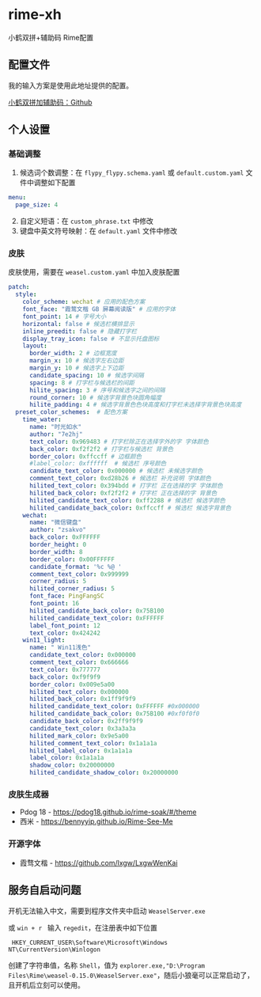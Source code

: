 # rime-xh
小鹤双拼+辅助码 Rime配置

## 配置文件

我的输入方案是使用此地址提供的配置。

[小鹤双拼加辅助码：Github](https://github.com/gaboolic/rime-shuangpin-fuzhuma)


## 个人设置

### 基础调整

1. 候选词个数调整：在 `flypy_flypy.schema.yaml` 或 `default.custom.yaml` 文件中调整如下配置
```yaml
menu:
  page_size: 4
```

2. 自定义短语：在 `custom_phrase.txt` 中修改
3. 键盘中英文符号映射：在 `default.yaml` 文件中修改

### 皮肤

皮肤使用，需要在 `weasel.custom.yaml` 中加入皮肤配置

```yaml
patch:
  style:
    color_scheme: wechat # 应用的配色方案
    font_face: "霞鹜文楷 GB 屏幕阅读版" # 应用的字体
    font_point: 14 # 字号大小
    horizontal: false # 候选栏横排显示
    inline_preedit: false # 隐藏打字栏
    display_tray_icon: false # 不显示托盘图标
    layout:
      border_width: 2 # 边框宽度
      margin_x: 10 # 候选字左右边距
      margin_y: 10 # 候选字上下边距
      candidate_spacing: 10 # 候选字间隔
      spacing: 8 # 打字栏与候选栏的间距
      hilite_spacing: 3 # 序号和候选字之间的间隔
      round_corner: 10 # 候选字背景色块圆角幅度
      hilite_padding: 4 # 候选字背景色色块高度和打字栏未选择字背景色块高度
  preset_color_schemes:  # 配色方案
    time_water:
      name: "时光如水"
      author: "7e2hj"
      text_color: 0x969483 # 打字栏除正在选择字外的字 字体颜色
      back_color: 0xf2f2f2 # 打字栏与候选栏 背景色
      border_color: 0xffccff # 边框颜色
      #label_color: 0xffffff  # 候选栏 序号颜色
      candidate_text_color: 0x000000 # 候选栏 未候选字颜色
      comment_text_color: 0xd28b26 # 候选栏 补充说明 字体颜色
      hilited_text_color: 0x394bdd # 打字栏 正在选择的字 字体颜色
      hilited_back_color: 0xf2f2f2 # 打字栏 正在选择的字 背景色
      hilited_candidate_text_color: 0xff2288 # 候选栏 候选字颜色
      hilited_candidate_back_color: 0xffccff # 候选栏 候选字背景色
    wechat:
      name: "微信键盘"
      author: "zsakvo"
      back_color: 0xFFFFFF
      border_height: 0
      border_width: 8
      border_color: 0x00FFFFFF
      candidate_format: '%c %@ '
      comment_text_color: 0x999999
      corner_radius: 5
      hilited_corner_radius: 5
      font_face: PingFangSC
      font_point: 16
      hilited_candidate_back_color: 0x75B100
      hilited_candidate_text_color: 0xFFFFFF
      label_font_point: 12
      text_color: 0x424242
    win11_light:
      name: " Win11浅色"
      candidate_text_color: 0x000000
      comment_text_color: 0x666666
      text_color: 0x777777
      back_color: 0xf9f9f9
      border_color: 0x009e5a00
      hilited_text_color: 0x000000
      hilited_back_color: 0x1ff9f9f9
      hilited_candidate_text_color: 0xFFFFFF #0x000000
      hilited_candidate_back_color: 0x75B100 #0xf0f0f0
      candidate_back_color: 0x2ff9f9f9
      candidate_text_color: 0x3a3a3a
      hilited_mark_color: 0x9e5a00
      hilited_comment_text_color: 0x1a1a1a
      hilited_label_color: 0x1a1a1a
      label_color: 0x1a1a1a
      shadow_color: 0x20000000
      hilited_candidate_shadow_color: 0x20000000
```


### 皮肤生成器

- Pdog 18 - https://pdog18.github.io/rime-soak/#/theme
- 西米 -  https://bennyyip.github.io/Rime-See-Me

### 开源字体

- 霞骛文楷 - https://github.com/lxgw/LxgwWenKai

## 服务自启动问题

开机无法输入中文，需要到程序文件夹中启动 `WeaselServer.exe`

或 `win + r ` 输入 ` regedit `，在注册表中如下位置
```
 HKEY_CURRENT_USER\Software\Microsoft\Windows NT\CurrentVersion\Winlogon 
```
创建了字符串值，名称 `Shell`，值为 `explorer.exe,"D:\Program Files\Rime\weasel-0.15.0\WeaselServer.exe"`，随后小狼毫可以正常启动了，且开机后立刻可以使用。

